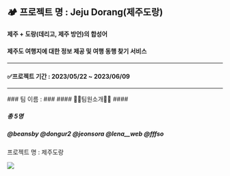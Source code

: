
## 🏕️ 프로젝트 명 : Jeju Dorang(제주도랑) ##

#### 제주 + 도랑(데리고, 제주 방언)의 합성어 ####
#### 제주도 여행지에 대한 정보 제공 및 여행 동행 찾기 서비스 ####

<hr/>


#### ✅프로젝트 기간 :  2023/05/22 ~ 2023/06/09 ####

<hr/>
### 팀 이름 : ###
#### 👩‍💻팀원소개👨‍💻 ####


##### 총 5명 #####
##### @beansby @dongur2 @jeonsora @lena__web @fffso #####


프로젝트 명 : 제주도랑

 

 <a href="링크"><img src="위에있는뱃지코드"/></a>





